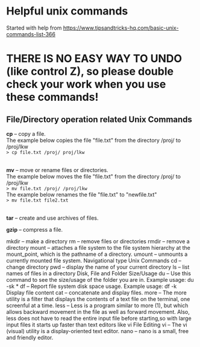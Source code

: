 # Helpful unix commands
Started with help from https://www.tipsandtricks-hq.com/basic-unix-commands-list-366 
# THERE IS NO EASY WAY TO UNDO (like control Z), so please double check your work when you use these commands!

## File/Directory operation related Unix Commands
<b>cp</b> – copy a file. <br>
The example below copies the file "file.txt" from the directory /proj/ to /proj/lkw <br>
```> cp file.txt /proj/ proj/lkw```
<br><br>
 
<b>mv</b> – move or rename files or directories. <br>
The example below moves the file "file.txt" from the directory /proj/ to /proj/lkw <br>
```> mv file.txt /proj/ /proj/lkw``` 
<br>
The example below renames the file "file.txt" to "newfile.txt" <br>
```> mv file.txt file2.txt```
<br><br>

<b>tar</b> – create and use archives of files. <br>

<b>gzip</b> – compress a file. <br>

mkdir – make a directory
rm – remove files or directories
rmdir – remove a directory
mount – attaches a file system to the file system hierarchy at the mount_point, which is the pathname of a directory.
umount – unmounts a currently mounted file system.
Navigational type Unix Commands
cd – change directory
pwd – display the name of your current directory
ls – list names of files in a directory
Disk, File and Folder Size/Usage
du – Use this command to see the size/usage of the folder you are in. Example usage: du -sk *
df – Report file system disk space usage. Example usage: df -k
Display file content
cat – concatenate and display files.
more – The more utility is a filter that displays the contents of a text file on the terminal, one screenful at a time.
less – Less is a program similar to  more  (1), but  which  allows backward  movement  in the file as well as forward movement. Also, less does not have  to  read  the  entire  input  file before starting,so with large input files it starts up faster than text editors like vi
File Editing
vi – The vi (visual) utility is a display-oriented text editor.
nano – nano is a small, free and friendly editor.
